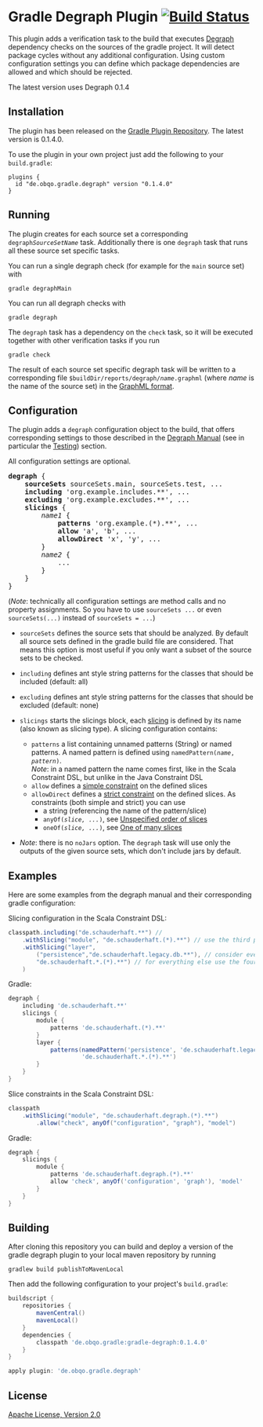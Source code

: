 # Gradle Degraph Plugin [![Build Status](https://travis-ci.org/obecker/gradle-degraph.svg?branch=master)](https://travis-ci.org/obecker/gradle-degraph)

This plugin adds a verification task to the build that executes [Degraph](https://github.com/schauder/degraph) 
dependency checks on the sources of the gradle project.
It will detect package cycles without any additional configuration. 
Using custom configuration settings you can define which package dependencies are allowed and which should be rejected. 

The latest version uses Degraph 0.1.4

## Installation

The plugin has been released on the [Gradle Plugin Repository](https://plugins.gradle.org/plugin/de.obqo.gradle.degraph).
The latest version is 0.1.4.0.

To use the plugin in your own project just add the following to your `build.gradle`:
```
plugins {
  id "de.obqo.gradle.degraph" version "0.1.4.0"
}
```

## Running

The plugin creates for each source set a corresponding <code>degraph<i>SourceSetName</i></code> task. 
Additionally there is one `degraph` task that runs all these source set specific tasks. 

You can run a single degraph check (for example for the `main` source set) with

```
gradle degraphMain
```

You can run all degraph checks with

```
gradle degraph
```

The `degraph` task has a dependency on the `check` task, so it will be executed together with other verification tasks if you run

```
gradle check
```

The result of each source set specific degraph task will be written to a corresponding file <code>$buildDir/reports/degraph/<i>name</i>.graphml</code> 
(where <i>name</i> is the name of the source set) in the
[GraphML format](https://en.wikipedia.org/wiki/GraphML).

## Configuration

The plugin adds a `degraph` configuration object to the build, that offers corresponding settings to those described in
the [Degraph Manual](http://blog.schauderhaft.de/degraph/documentation.html) (see in particular the [Testing](http://blog.schauderhaft.de/degraph/documentation.html#testing-of-dependencies)) section.

All configuration settings are optional.

<pre>
<b>degraph</b> {
    <b>sourceSets</b> sourceSets.main, sourceSets.test, ...
    <b>including</b> 'org.example.includes.**', ...
    <b>excluding</b> 'org.example.excludes.**', ...
    <b>slicings</b> {
        <i>name1</i> {
            <b>patterns</b> 'org.example.(*).**', ...
            <b>allow</b> 'a', 'b', ...
            <b>allowDirect</b> 'x', 'y', ...
        }
        <i>name2</i> {
            ...
        }
    }
}
</pre>

(_Note_: technically all configuration settings are method calls and no property assignments. 
So you have to use `sourceSets ...` or even `sourceSets(...)` instead of `sourceSets = ...`)

* `sourceSets`
  defines the source sets that should be analyzed. 
  By default all source sets defined in the gradle build file are considered.
  That means this option is most useful if you only want a subset of the source sets to be checked.

* `including`
  defines ant style string patterns for the classes that should be included (default: all) 

* `excluding`
  defines ant style string patterns for the classes that should be excluded (default: none)

* `slicings`
  starts the slicings block, each [slicing](http://blog.schauderhaft.de/degraph/documentation.html#adding-slicings) 
  is defined by its name (also known as slicing type). A slicing configuration contains:
  * `patterns`
     a list containing unnamed patterns (String) or named patterns. 
     A named pattern is defined using <code>namedPattern(<i>name</i>, <i>pattern</i>)</code>.<br>
     _Note_: in a named pattern the name comes first, like in the Scala Constraint DSL, but unlike in the Java Constraint DSL 
  * `allow`
    defines a [simple constraint](http://blog.schauderhaft.de/degraph/documentation.html#simple-constraints-on-slicings) on the defined slices
  * `allowDirect`
    defines a [strict constraint](http://blog.schauderhaft.de/degraph/documentation.html#strict-constraints) on the defined slices. As constraints (both simple and strict) you can use
    * a string (referencing the name of the pattern/slice)
    * <code>anyOf(<i>slice, ...</i>)</code>, see [Unspecified order of slices](http://blog.schauderhaft.de/degraph/documentation.html#unspecified-order-of-slices)
    * <code>oneOf(<i>slice, ...</i>)</code>, see [One of many slices](http://blog.schauderhaft.de/degraph/documentation.html#one-of-many-slices)

* _Note_: there is no `noJars` option. 
  The `degraph` task will use only the outputs of the given source sets, which don't include jars by default.

## Examples

Here are some examples from the degraph manual and their corresponding gradle configuration:

Slicing configuration in the Scala Constraint DSL:
```scala
classpath.including("de.schauderhaft.**") //
    .withSlicing("module", "de.schauderhaft.(*).**") // use the third part of the package name as the module name
    .withSlicing("layer", 
        ("persistence","de.schauderhaft.legacy.db.**"), // consider everything in the package de.schauderhaft.legacy.db and subpackages as as part of the layer "persistence"
        "de.schauderhaft.*.(*).**") // for everything else use the fourth part of the package name as 
    ) 
```
Gradle:
```groovy
degraph {
    including 'de.schauderhaft.**'
    slicings {
        module {
            patterns 'de.schauderhaft.(*).**'
        }
        layer {
            patterns(namedPattern('persistence', 'de.schauderhaft.legacy.db.**'), 
                     'de.schauderhaft.*.(*).**')
        }
    }
}
```

Slice constraints in the Scala Constraint DSL:
```scala
classpath
    .withSlicing("module", "de.schauderhaft.degraph.(*).**")
        .allow("check", anyOf("configuration", "graph"), "model")
```
Gradle:
```groovy
degraph {
    slicings {
        module {
            patterns 'de.schauderhaft.degraph.(*).**'
            allow 'check', anyOf('configuration', 'graph'), 'model'
        }
    }
}
```

## Building

After cloning this repository you can build and deploy a version of the gradle degraph plugin to your local maven repository by running

```
gradlew build publishToMavenLocal
```

Then add the following configuration to your project's `build.gradle`:
```groovy
buildscript {
    repositories {
        mavenCentral()
        mavenLocal()
    }
    dependencies {
        classpath 'de.obqo.gradle:gradle-degraph:0.1.4.0'
    }
}

apply plugin: 'de.obqo.gradle.degraph'
```

## License

[Apache License, Version 2.0](http://www.apache.org/licenses/LICENSE-2.0)
